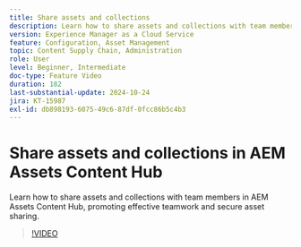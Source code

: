 ```yaml
---
title: Share assets and collections
description: Learn how to share assets and collections with team members in AEM Assets Content Hub, promoting effective teamwork and secure asset sharing.
version: Experience Manager as a Cloud Service
feature: Configuration, Asset Management
topic: Content Supply Chain, Administration
role: User
level: Beginner, Intermediate
doc-type: Feature Video
duration: 182
last-substantial-update: 2024-10-24
jira: KT-15987
exl-id: db898193-6075-49c6-87df-0fcc86b5c4b3
---
```

# Share assets and collections in AEM Assets Content Hub

Learn how to share assets and collections with team members in AEM Assets Content Hub, promoting effective teamwork and secure asset sharing.

>[!VIDEO](https://video.tv.adobe.com/v/3474890/?learn=on&enablevpops=on)
